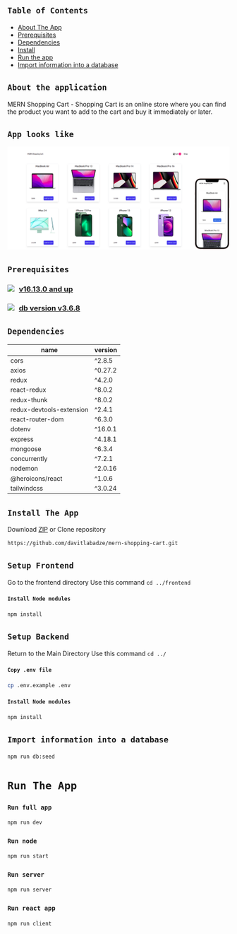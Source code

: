 
## `Table of Contents`

* [ About The App ](#about)
* [ Prerequisites ](#pre)
* [ Dependencies ](#dependencies)
* [ Install ](#insatll)
* [ Run the app ](#run)
* [ Import information into a database ](#db)

<a name="about"></a>

## `About the application`
MERN Shopping Cart -
Shopping Cart is an online store where you can find the product you want to add to the cart and buy it immediately or later.

## `App looks like`
!['alt'](readme/screen.png)

<a name="pre"></a>

## `Prerequisites`

### <a href="https://nodejs.org/en/" target="_blank"><img style="float:left; margin-right:10px" src="https://img.shields.io/badge/Node.js-339933?style=for-the-badge&logo=nodedotjs&logoColor=white"/> v16.13.0 and up
</a> 

### <a href="https://www.mongodb.com/" target="_blank"><img style="float:left; margin-right:10px" src="https://img.shields.io/badge/mongodb-339933?style=for-the-badge&logo=mongodb&logoColor=white"/> db version v3.6.8 </a> 


<a name="dependencies"></a>

## `Dependencies`

| name  | version |
| ------------- | ------------- |
| cors  | ^2.8.5  |
| axios  | ^0.27.2  |
| redux  | ^4.2.0  |
| react-redux  | ^8.0.2  |
| redux-thunk  | ^8.0.2  |
| redux-devtools-extension  | ^2.4.1  |
| react-router-dom  | ^6.3.0  |
| dotenv  | ^16.0.1  |
| express | ^4.18.1 |
| mongoose | ^6.3.4 |
| concurrently | ^7.2.1 |
| nodemon | ^2.0.16 |
| @heroicons/react| ^1.0.6 |****
| tailwindcss| ^3.0.24 |


<a name="insatll"></a>

## `Install The App`

Download [ZIP](https://github.com/davitlabadze/mern-shopping-cart/archive/refs/heads/master.zip) or Clone repository

```bash
https://github.com/davitlabadze/mern-shopping-cart.git
```



## `Setup Frontend`
Go to the frontend directory Use this command `cd ../frontend`

#### `Install Node modules`

```bash
npm install
```

## `Setup Backend`

Return to the Main Directory Use this command `cd ../`

#### `Copy .env file`
```bash
cp .env.example .env
```

#### `Install Node modules`

```bash
npm install
```
<a name="db"></a>

## `Import information into a database`

```bash
npm run db:seed
```
# `Run The App`

### `Run full app`
```bash
npm run dev
```

### `Run node`
```bash
npm run start
```

### `Run server`
```bash
npm run server
```

### `Run react app`
```bash
npm run client
```




